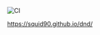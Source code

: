 ![CI](https://github.com/Squid90/dnd/actions/workflows/web.yml/badge.svg)

https://squid90.github.io/dnd/